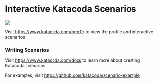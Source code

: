 # Interactive Katacoda Scenarios

[![](http://shields.katacoda.com/katacoda/bmx0r/count.svg)](https://www.katacoda.com/bmx0r "Get your profile on Katacoda.com")

Visit https://www.katacoda.com/bmx0r to view the profile and interactive scenarios

### Writing Scenarios
Visit https://www.katacoda.com/docs to learn more about creating Katacoda scenarios

For examples, visit https://github.com/katacoda/scenario-example
